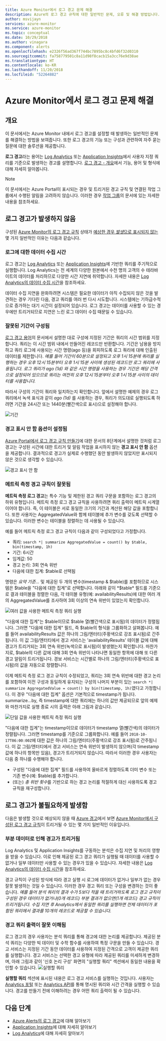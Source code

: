 ```yaml
---
title: Azure Monitor에서 로그 경고 문제 해결
description: Azure의 로그 경고 규칙에 대한 일반적인 문제, 오류 및 해결 방법입니다.
author: msvijayn
services: azure-monitor
ms.service: azure-monitor
ms.topic: conceptual
ms.date: 10/29/2018
ms.author: vinagara
ms.component: alerts
ms.openlocfilehash: e2326f56ad367f744bc7895bc8c4bfd6f32d0310
ms.sourcegitcommit: fa758779501c8a11d98f8cacb15a3cc76e9d38ae
ms.translationtype: HT
ms.contentlocale: ko-KR
ms.lasthandoff: 11/20/2018
ms.locfileid: "52264882"
---
```

# <a name="troubleshooting-log-alerts-in-azure-monitor"></a>Azure Monitor에서 로그 경고 문제 해결  
## <a name="overview"></a>개요
이 문서에서는 Azure Monitor 내에서 로그 경고를 설정할 때 발생하는 일반적인 문제를 해결하는 방법을 보여줍니다. 또한 로그 경고의 기능 또는 구성과 관련하여 자주 묻는 질문에 대한 솔루션을 제공합니다. 

**로그 경고**라는 용어는 [Log Analytics](../log-analytics/log-analytics-tutorial-viewdata.md) 또는 [Application Insights](../application-insights/app-insights-analytics.md)에서 사용자 지정 쿼리를 기준으로 발생하는 경고를 설명합니다. [로그 경고 - 개요](monitor-alerts-unified-log.md)에서 기능, 용어 및 형식에 대해 자세히 알아봅니다.

> [!NOTE]
> 이 문서에서는 Azure Portal이 표시되는 경우 및 트리거된 경고 규칙 및 연결된 작업 그룹에서 수행된 알림을 고려하지 않습니다. 이러한 경우 [작업 그룹](monitoring-action-groups.md)의 문서에 있는 자세한 내용을 참조하세요.


## <a name="log-alert-didnt-fire"></a>로그 경고가 발생하지 않음

구성된 [Azure Monitor의 로그 경고 규칙](alert-log.md) 상태가 [예상한 경우 *발생*으로 표시되지 않는](monitoring-alerts-managing-alert-states.md) 몇 가지 일반적인 이유는 다음과 같습니다. 

### <a name="data-ingestion-time-for-logs"></a>로그에 대한 데이터 수집 시간
로그 경고는 [Log Analytics](../log-analytics/log-analytics-tutorial-viewdata.md) 또는 [Application Insights](../application-insights/app-insights-analytics.md)에 기반한 쿼리를 주기적으로 실행합니다. Log Analytics는 전 세계의 다양한 원본에서 수천 명의 고객의 수 테라바이트의 데이터를 처리하므로 다양한 시간 지연에 취약합니다. 자세한 내용은 [Log Analytics의 데이터 수집 시간](../log-analytics/log-analytics-data-ingestion-time.md)을 참조하세요.

데이터 수집 지연을 완화하려면 시스템은 필요한 데이터가 아직 수집되지 않은 것을 발견하는 경우 기다린 다음, 경고 쿼리를 여러 번 다시 시도합니다. 시스템에는 기하급수적으로 증가하는 대기 시간이 설정되어 있습니다. 로그 경고는 데이터를 사용할 수 있는 경우에만 트리거되므로 지연은 느린 로그 데이터 수집 때문일 수 있습니다. 

### <a name="incorrect-time-period-configured"></a>잘못된 기간이 구성됨
[로그 경고 용어](monitor-alerts-unified-log.md#log-search-alert-rule---definition-and-types)의 문서에서 설명한 대로 구성에 지정된 기간은 쿼리의 시간 범위를 지정합니다. 쿼리는 이 시간 범위 내에서 만들어진 레코드만 반환합니다. 기간은 남용을 방지하고 쿼리 로그에 사용되는 시간 명령(ago 등)을 회피하도록 로그 쿼리에 대해 인출된 데이터를 제한합니다. 
*예를 들어 기간이 60분으로 설정되고 오후 1시 15분에 쿼리를 실행하는 경우 오후 12시 15분부터 오후 1시 15분 사이에 생성된 레코드만 로그 쿼리에 사용됩니다. 로그 쿼리가 *ago (1d)* 와 같은 시간 명령을 사용하는 경우 기간은 해당 간격으로 설정되어 있으므로 쿼리는 여전히 오후 12시 15분부터 오후 1시 15분 사이의 데이터를 사용합니다.*

따라서 구성의 기간이 쿼리와 일치하는지 확인합니다. 앞에서 설명한 예제의 경우 로그 쿼리에서 녹색 표식과 같이 *ago (1d)* 를 사용하는 경우, 쿼리가 의도대로 실행되도록 하려면 기간을 24시간 또는 1440분(빨간색으로 표시)으로 설정해야 합니다.

![기간](./media/monitor-alerts-unified/LogAlertTimePeriod.png)

### <a name="suppress-alerts-option-is-set"></a>경고 표시 안 함 옵션이 설정됨
[Azure Portal에서 로그 경고 규칙 만들기](alert-log.md#managing-log-alerts-from-the-azure-portal)에 대한 문서의 8단계에서 설명한 것처럼 로그 경고는 구성된 시간에 대한 트리거 및 알림 작업을 표시하지 않는 **경고 표시 안 함** 옵션을 제공합니다. 결과적으로 경고가 실제로 수행했던 동안 발생하지 않았지만 표시되지 않은 것으로 생각할 수 있습니다.  

![경고 표시 안 함](./media/monitor-alerts-unified/LogAlertSuppress.png)

### <a name="metric-measurement-alert-rule-is-incorrect"></a>메트릭 측정 경고 규칙이 잘못됨
**메트릭 측정 로그 경고**는 특수 기능 및 제한된 경고 쿼리 구문을 포함하는 로그 경고의 하위 유형입니다. 메트릭 측정 로그 경고 규칙을 사용하려면 쿼리 출력이 메트릭 시계열이어야 합니다. 즉, 이 테이블은 서로 동일한 크기의 기간과 계산된 해당 값을 포함합니다. 또한 사용자는 AggregatedValue와 함께 테이블에 추가 변수를 갖도록 선택할 수 있습니다. 이러한 변수는 테이블을 정렬하는 데 사용될 수 있습니다. 

예를 들어 메트릭 측정 로그 경고 규칙이 다음과 같이 구성되었다고 가정합니다.
- 쿼리: `search *| summarize AggregatedValue = count() by $table, bin(timestamp, 1h)`  
- 기간: 6시간
- 임계값: 50
- 경고 논리: 3회 연속 위반
- 다음에 대한 집계: $table로 선택됨

명령은 *요약 기준...* 및 제공된 두 개의 변수(timestamp & $table)를 포함하므로 시스템은 $table을 "다음에 대한 집계"로 선택합니다. 아래와 같이 *$table* 필드를 기준으로 결과 테이블을 정렬한 다음, 각 테이블 유형(예: availabilityResults)에 대한 여러 개의 AggregatedValue를 조사하여 3회 이상의 연속 위반이 있었는지 확인합니다.

![여러 값을 사용한 메트릭 측정 쿼리 실행](./media/monitor-alerts-unified/LogMMQuery.png)

"다음에 대한 집계"는 $table이므로 $table 열(빨간색으로 표시됨)의 데이터가 정렬됩니다. 그러면 "다음에 대한 집계" 필드, 즉 $table의 형식을 그룹화하고 살펴봅니다. 예를 들어 availabilityResults 값은 하나의 그림/엔터티(주황색으로 강조 표시됨)로 간주됩니다. 이 값 그림/엔터티에서 경고 서비스는 'availabilityResults' 테이블 값에 대해 경고가 트리거되는 3회 연속 위반(녹색으로 표시됨)이 발생했는지 확인합니다. 마찬가지로, $table의 다른 값에 대해 3회 연속 위반이 나타나면 동일한 항목에 대해 또 다른 경고 알림이 트리거됩니다. 경보 서비스는 시간별로 하나의 그림/엔터티(주황색으로 표시됨)의 값을 자동으로 정렬합니다.

이제 메트릭 측정 로그 경고 규칙이 수정되었고, 쿼리는 3회 연속 위반에 대한 경고 논리를 포함하여 이전 구성과 동일하게 유지되는 구성의 나머지 부분이 있는 `search *| summarize AggregatedValue = count() by bin(timestamp, 1h)`였다고 가정합니다. 이 경우 "다음에 대한 집계" 옵션은 기본적으로 timestamp가 됩니다. summarize…by, 즉 timestamp에 대한 쿼리에는 하나의 값만 제공되므로 앞의 예제와 마찬가지로 실행 종료 시의 출력은 아래 그림과 같습니다. 

   ![단일 값을 사용한 메트릭 측정 쿼리 실행](./media/monitor-alerts-unified/LogMMtimestamp.png)

"다음에 대한 집계"는 timestamp이므로 데이터가 timestamp 열(빨간색)의 데이터가 정렬됩니다. 그러면 timestamp를 기준으로 그룹화합니다. 예를 들어 `2018-10-17T06:00:00Z`에 대한 값은 하나의 그림/엔터티(주황색으로 강조 표시됨)로 간주됩니다. 이 값 그림/엔터티에서 경고 서비스는 연속 위반이 발생하지 않으며(각 timestamp 값에 하나의 항목만 있음), 경고가 트리거되지 않습니다. 따라서 이러한 경우 사용자는 다음 중 하나를 수행해야 합니다.
- 구성된 "다음에 대한 집계" 필드를 사용하여 올바르게 정렬하도록 더미 변수 또는 기존 변수(예: $table)를 추가합니다.
- (또는) *총 위반 횟수*를 기반으로 하는 경고 논리를 적절하게 대신 사용하도록 경고 규칙을 재구성합니다.
 
## <a name="log-alert-fired-unnecessarily"></a>로그 경고가 불필요하게 발생함
다음은 발생할 것으로 예상되지 않을 때 [Azure 경고](monitoring-alerts-managing-alert-states.md)에서 보면 [Azure Monitor에서 구성된 로그 경고 규칙](alert-log.md)이 트리거될 수 있는 몇 가지 일반적인 이유입니다.

### <a name="alert-triggered-by-partial-data"></a>부분 데이터로 인해 경고가 트리거됨
Log Analytics 및 Application Insights를 구동하는 분석은 수집 지연 및 처리의 영향을 받을 수 있습니다. 이로 인해 제공된 로그 경고 쿼리가 실행될 때 데이터를 사용할 수 없거나 일부 데이터만 사용할 수 있는 경우가 있을 수 있습니다. 자세한 내용은 [Log Analytics의 데이터 수집 시간](../log-analytics/log-analytics-data-ingestion-time.md)을 참조하세요.

경고 규칙이 구성된 방식에 따라 경고 실행 시 로그에 데이터가 없거나 일부가 없는 경우 잘못 발생하는 것일 수 있습니다. 이러한 경우 경고 쿼리 또는 구성을 변경하는 것이 좋습니다. *예를 들어 분석 쿼리의 결과 수가 5보다 적을 때 트리거하도록 로그 경고 규칙이 구성된 경우 데이터가 없거나(0개 레코드) 부분 결과가 없으면(1개 레코드) 경고 규칙이 트리거됩니다. 수집 지연 후 Analytics에서 동일한 쿼리를 실행하면 전체 데이터가 포함된 쿼리에서 결과를 10개의 레코드로 제공할 수 있습니다.*

### <a name="alert-query-output-misunderstood"></a>경고 쿼리 출력이 잘못 이해됨
로그 경고의 경우 사용자는 분석 쿼리를 통해 경고에 대한 논리를 제공합니다. 제공된 분석 쿼리는 다양한 빅 데이터 및 수학 함수를 사용하여 특정 구문을 만들 수 있습니다. 경고 서비스는 지정된 기간 동안 데이터를 사용하여 지정된 간격으로 고객이 제공한 쿼리를 실행합니다. 경고 서비스는 선택한 경고 유형에 따라 제공된 쿼리를 미세하게 변경하며, 아래 그림과 같이 '신호 논리 구성' 화면의 "실행할 쿼리" 섹션에서 동일한 내용을 확인할 수 있습니다. ![실행할 쿼리](./media/monitor-alerts-unified/LogAlertPreview.png)
 
**실행할 쿼리** 섹션에 표시된 내용은 로그 경고 서비스를 실행하는 것입니다. 사용자는 [Analytics 포털](../log-analytics/log-analytics-log-search-portals.md) 또는 [Analytics API](https://docs.microsoft.com/rest/api/loganalytics/)를 통해 명시된 쿼리와 시간 간격을 실행할 수 있습니다. 경고를 만들기 전에 이해하려는 경우 어떤 쿼리 출력이 될 수 있습니다.
 
## <a name="next-steps"></a>다음 단계

* [Azure Alerts의 로그 경고](monitor-alerts-unified-log.md)에 대해 알아보기
* [Application Insights](../application-insights/app-insights-analytics.md)에 대해 자세히 알아보기
* [Log Analytics](../log-analytics/log-analytics-overview.md)에 대해 자세히 알아보기 

